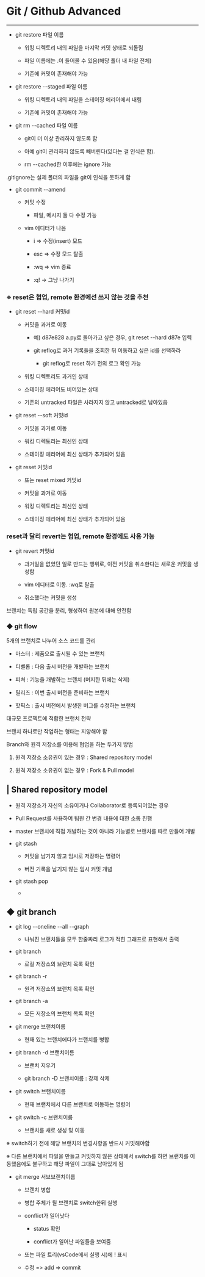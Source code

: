 # Git / Github Advanced

---

- git restore 파일 이름
  
  - 워킹 디렉토리 내의 파일을 마지막 커밋 상태로 되돌림
  
  - 파일 이름에는 .이 들어올 수 있음(해당 폴더 내 파일 전체)
  
  - 기존에 커밋이 존재해야 가능



- git restore --staged 파일 이름
  
  - 워킹 디렉토리 내의 파일을 스테이징 에리어에서 내림
  
  - 기존에 커밋이 존재해야 가능



- git rm --cached 파일 이름
  
  - git이 더 이상 관리하지 않도록 함
  
  - 아예 git이 관리하지 않도록 빼버린다(있다는 걸 인식은 함).
  
  - rm --cached한 이후에는 ignore 가능





.gitignore는 실제 폴더의 파일을 git이 인식을 못하게 함





- git commit --amend
  
  - 커밋 수정
    
    - 파일, 메시지 둘 다 수정 가능
  
  - vim 에디터가 나옴
    
    - i => 수정(insert) 모드
    
    - esc => 수정 모드 탈출
    
    - :wq => vim 종료
    
    - :q! -> 그냥 나가기



### ※ reset은 협업, remote 환경에선 쓰지 않는 것을 추천

- git reset --hard 커밋id
  
  - 커밋을 과거로 이동
    
    - 예) d87e828 a.py로 돌아가고 싶은 경우, git reset --hard d87e 입력 
    
    - git reflog로 과거 기록들을 조회한 뒤 이동하고 싶은 id를 선택하라
      
      - git reflog로 reset 하기 전의 로그 확인 가능
  
  - 워킹 디렉토리도 과거인 상태
  
  - 스테이징 에리어도 비어있는 상태
  
  - 기존의 untracked 파일은 사라지지 않고 untracked로 남아있음



- git reset --soft 커밋id
  
  - 커밋을 과거로 이동
  
  - 워킹 디렉토리는 최신인 상태
  
  - 스테이징 에리어에 최신 상태가 추가되어 있음



- git reset 커밋id
  
  - 또는 reset mixed 커밋id
  
  - 커밋을 과거로 이동
  
  - 워킹 디렉토리는 최신인 상태
  
  - 스테이징 에리어에 최신 상태가 추가되어 있음



### reset과 달리 revert는 협업, remote 환경에도 사용 가능

- git revert 커밋id
  
  - 과거일을 없었던 일로 만드는 행위로, 이전 커밋을 취소한다는 새로운 커밋을 생성함
  
  - vim 에디터로 이동. :wq로 탈출
  
  - 취소했다는 커밋을 생성









브랜치는 독립 공간을 분리, 형성하여 원본에 대해 안전함











### ◆ git flow

5개의 브랜치로 나누어 소스 코드를 관리

- 마스터 : 제품으로 출시될 수 있는 브랜치

- 디벨롭 : 다음 출시 버전을 개발하는 브랜치

- 피쳐 : 기능을 개발하는 브랜치 (머지한 뒤에는 삭제)

- 릴리즈 : 이번 출시 버전을 준비하는 브랜치

- 핫픽스 : 출시 버전에서 발생한 버그를 수정하는 브랜치

대규모 프로젝트에 적합한 브랜치 전략



브랜치 하나로만 작업하는 형태는 지양해야 함



Branch와 원격 저장소를 이용해 협업을 하는 두가지 방법

1. 원격 저장소 소유권이 있는 경우 : Shared repository model

2. 원격 저장소 소유권이 없는 경우 : Fork & Pull model



## | Shared repository model

- 원격 저장소가 자신의 소유이거나 Collaborator로 등록되어있는 경우

- Pull Request를 사용하여 팀원 간 변경 내용에 대한 소통 진행

- master 브랜치에 직접 개발하는 것이 아니라 기능별로 브랜치를 따로 만들어 개발



- git stash
  
  - 커밋을 남기지 않고 임시로 저장하는 명령어
  
  - 버전 기록을 남기지 않는 임시 커밋 개념

- git stash pop
  
  - 







## ◆ git branch

- git log --oneline --all --graph
  
  - 나눠진 브랜치들을 모두 한줄짜리 로그가 적힌 그래프로 표현해서 출력



- git branch
  
  - 로컬 저장소의 브랜치 목록 확인

- git branch -r
  
  - 원격 저장소의 브랜치 목록 확인

- git branch -a
  
  - 모든 저장소의 브랜치 목록 확인



- git merge 브랜치이름
  
  - 현재 있는 브랜치에다가 브랜치를 병합



- git branch -d 브랜치이름
  
  - 브랜치 지우기
  
  - git branch -D 브랜치이름 : 강제 삭제



- git switch 브랜치이름
  
  - 현재 브랜치에서 다른 브랜치로 이동하는 명령어

- git switch -c 브랜치이름 
  
  - 브랜치를 새로 생성 및 이동

※ switch하기 전에 해당 브랜치의 변경사항을 반드시 커밋해야함

※ 다른 브랜치에서 파일을 만들고 커밋하지 않은 상태에서 switch를 하면 브랜치를 이동했음에도 불구하고 해당 파일이 그대로 남아있게 됨



- git merge 서브브랜치이름
  
  - 브랜치 병합
  
  - 병합 주체가 될 브랜치로 switch한뒤 실행
  
  - conflict가 일어낫다
    
    - status 확인
    
    - conflict가 일어난 파일들을 보여줌
  
  - 또는 파일 트리(vsCode에서 실행 시)에 ! 표시
  
  - 수정 => add => commit

























